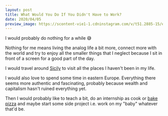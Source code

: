 ```yaml
---
layout: post
title: What Would You Do If You Didn't Have to Work?
date: 2020/04/05
preview_image: https://scontent-vie1-1.cdninstagram.com/v/t51.2885-15/e35/s1080x1080/77096283_133650544759553_8980911112077718119_n.jpg?_nc_ht=scontent-vie1-1.cdninstagram.com&_nc_cat=105&_nc_ohc=EvA7zff9R_sAX_4hkmg&oh=547d8957df8015490bd182ccbd5d8628&oe=5EB19746
---
```


I would probably do nothing for a while 😅

Nothing for me means living the analog life a bit more, connect more with the world and try to enjoy all the smaller things that I neglect because I sit in front of a screen for a good part of the day.

I would travel around [Sicily](https://www.instagram.com/p/B6iHA0DFeky/) to visit all the places I haven't been in my life.

I would also love to spend some time in eastern Europe. Everything there seems more authentic and fascinating, probably because wealth and capitalism hasn't ruined everything yet.

Then I would probably like to teach a bit, do an internship as cook or [bake pizza](https://www.instagram.com/p/B-hv8heD0Xe/) and maybe start some side project i.e. work on my "baby" whatever that'd be.
